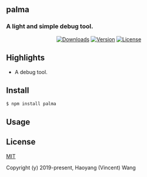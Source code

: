 ## palma
### A light and simple debug tool.

<p align="center">
  <a href="https://npmcharts.com/compare/palma?minimal=true"><img src="https://img.shields.io/npm/dm/palma.svg" alt="Downloads"></a>
  <a href="https://www.npmjs.com/package/palma"><img src="https://img.shields.io/npm/v/palma.svg" alt="Version"></a>
  <a href="https://www.npmjs.com/package/palma"><img src="https://img.shields.io/npm/l/palma.svg" alt="License"></a>
</p>

## Highlights

- A debug tool.

## Install

```console
$ npm install palma
```

## Usage

## License

[MIT](http://opensource.org/licenses/MIT)

Copyright (y) 2019-present, Haoyang (Vincent) Wang
